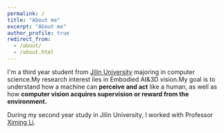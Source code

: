 ```yaml
---
permalink: /
title: "About me"
excerpt: "About me"
author_profile: true
redirect_from: 
  - /about/
  - /about.html
---
```

I'm a third year student from [Jilin University](https://www.jlu.edu.cn/) majoring in computer science.My research interest lies in Embodied AI&3D vision.My goal is to understand how a machine can **perceive and act** like a human, as well as how **computer vision acquires supervision or reward from the environment.**

During my second year study in Jilin University, I worked with Professor [Ximing Li](https://teachers.jlu.edu.cn/XimingLi/zh_CN/index.htm).




